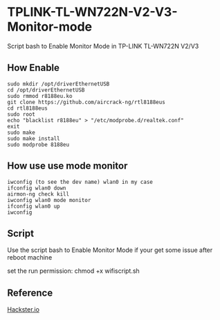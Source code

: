 # TPLINK-TL-WN722N-V2-V3-Monitor-mode
Script bash to Enable Monitor Mode in TP-LINK TL-WN722N V2/V3

## How Enable
```
sudo mkdir /opt/driverEthernetUSB
cd /opt/driverEthernetUSB
sudo rmmod r8188eu.ko
git clone https://github.com/aircrack-ng/rtl8188eus
cd rtl8188eus
sudo root
echo "blacklist r8188eu" > "/etc/modprobe.d/realtek.conf"
exit
sudo make
sudo make install
sudo modprobe 8188eu
```

## How use use mode monitor
```
iwconfig (to see the dev name) wlan0 in my case
ifconfig wlan0 down
airmon-ng check kill
iwconfig wlan0 mode monitor
ifconfig wlan0 up
iwconfig
```

## Script

Use the script bash to Enable Monitor Mode if your get some issue after reboot machine

set the run permission:  chmod +x wifiscript.sh

## Reference

[Hackster.io](https://www.hackster.io/thatiotguy/enable-monitor-mode-in-tp-link-tl-wn722n-v2-v3-128fc6)

